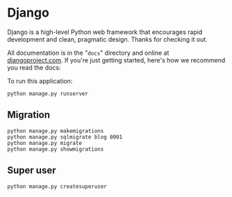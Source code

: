 # Django

Django is a high-level Python web framework that encourages rapid development and clean, pragmatic design. Thanks for checking it out.

All documentation is in the "```docs```" directory and online at [djangoproject.com](https://docs.djangoproject.com/en/stable/). If you're just getting started, here's how we recommend you read the docs:

To run this application:
```
python manage.py runserver
```
## Migration
```
python manage.py makemigrations
python manage.py sqlmigrate blog 0001
python manage.py migrate
python manage.py showmigrations
```
## Super user
```
python manage.py createsuperuser
```
